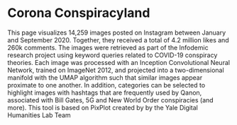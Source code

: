 # Corona Conspiracyland


This page visualizes 14,259 images posted on Instagram between January and September 2020. Together, they received a total of 4.2 million likes and 260k comments. The images were retrieved as part of the Infodemic research project using keyword queries related to COVID-19 conspiracy theories. Each image was processed with an Inception Convolutional Neural Network, trained on ImageNet 2012, and projected into a two-dimensional manifold with the UMAP algorithm such that similar images appear proximate to one another. In addition, categories can be selected to highlight images with hashtags that are frequently used by Qanon, associated with Bill Gates, 5G and New World Order conspiracies (and more). This tool is based on PixPlot created by by the Yale Digital Humanities Lab Team

